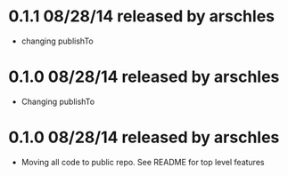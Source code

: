 
# 0.1.1 08/28/14 released by arschles
* changing publishTo

# 0.1.0 08/28/14 released by arschles
* Changing publishTo

# 0.1.0 08/28/14 released by arschles
* Moving all code to public repo. See README for top level features
